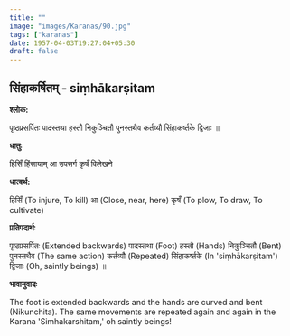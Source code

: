 ```yaml
---
title: ""
image: "images/Karanas/90.jpg"
tags: ["karanas"]
date: 1957-04-03T19:27:04+05:30
draft: false
---
```


## सिंहाकर्षितम् - siṃhākarṣitam

**श्लोक:**

पृष्ठप्रसर्पितः पादस्तथा हस्तौ निकुञ्चितौ पुनस्तथैव कर्तव्यौ सिंहाकर्ष्तके द्विजाः ॥

**धातुः**

हिसिँ हिंसायाम्
आ उपसर्ग 
कृषँ विलेखने

**धात्वर्थ:**

हिसिँ (To injure, To kill)
आ (Close, near, here)
कृषँ (To plow, To draw, To cultivate)

**प्रतिपदार्थः**

पृष्ठप्रसर्पितः (Extended backwards) पादस्तथा (Foot) हस्तौ (Hands) निकुञ्चितौ (Bent)  पुनस्तथैव (The same action) कर्तव्यौ (Repeated) सिंहाकर्ष्तके (In 'siṃhākarṣitam') द्विजाः (Oh, saintly beings) ॥

**भावानुवादः**

The foot is extended backwards and the hands are curved and bent (Nikunchita). The same movements are repeated again and again in the Karana 'Simhakarshitam,' oh saintly beings!
